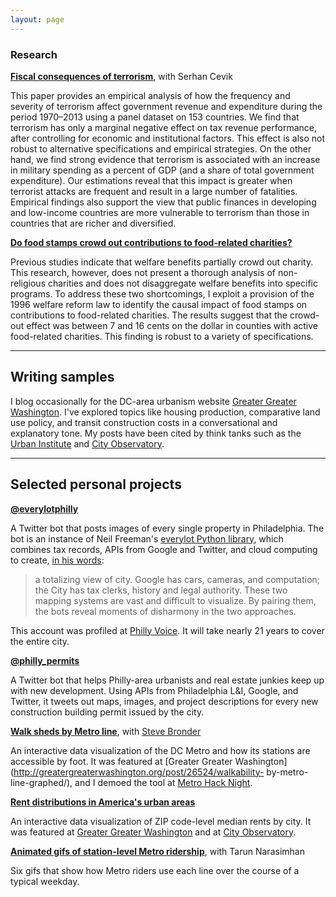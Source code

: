 ```yaml
---
layout: page 
---
```

### Research

**[Fiscal consequences of
terrorism](https://www.imf.org/external/pubs/ft/wp/2015/wp15225.pdf)**,
with Serhan Cevik

This paper provides an empirical analysis of how the frequency and
severity of terrorism affect government revenue and expenditure during
the period 1970–2013 using a panel dataset on 153 countries. We find
that terrorism has only a marginal negative effect on tax revenue
performance, after controlling for economic and institutional factors.
This effect is also not robust to alternative specifications and
empirical strategies. On the other hand, we find strong evidence that
terrorism is associated with an increase in military spending as a
percent of GDP (and a share of total government expenditure). Our
estimations reveal that this impact is greater when terrorist attacks
are frequent and result in a large number of fatalities. Empirical
findings also support the view that public finances in developing and
low-income countries are more vulnerable to terrorism than those in
countries that are richer and diversified.

**[Do food stamps crowd out contributions to food-related charities?](http://www.antolin-davies.com/theses/ricco.pdf)**

Previous studies indicate that welfare benefits partially crowd out charity. This research,
however, does not present a thorough analysis of non-religious charities and does not
disaggregate welfare benefits into specific programs. To address these two shortcomings, I
exploit a provision of the 1996 welfare reform law to identify the causal impact of food stamps on contributions to food-related charities. The results suggest that the crowd-out effect
was between 7 and 16 cents on the dollar in counties with active food-related charities. This
finding is robust to a variety of specifications. 

---

## Writing samples

I blog occasionally for the DC-area urbanism website [Greater Greater Washington](https://ggwash.org/contributors/jricco). I've explored topics like housing production, comparative land use policy, and transit construction costs in a conversational and explanatory tone. My posts have been cited by think tanks such as the [Urban Institute](http://www.urban.org/sites/default/files/publication/83656/2000907-strategies-for-increasing-housing-supply-in-high-cost-cities-dc-case-study_1.pdf) and [City Observatory](http://cityobservatory.org/you-need-more-than-one-number-to-understand-housing-affordability/). 

---

## Selected personal projects

**[@everylotphilly](https://twitter.com/everylotphilly)**

A Twitter bot that posts images of every single property in Philadelphia. The bot is an instance of Neil Freeman's [everylot Python library](https://github.com/fitnr/everylotbot), which combines tax records, APIs from Google and Twitter, and cloud computing to create, [in his words](http://fakeisthenewreal.org/everylot/): 

>a totalizing view of city. Google has cars, cameras, and computation; the City has tax clerks, history and legal authority. These two mapping systems are vast and difficult to visualize. By pairing them, the bots reveal moments of disharmony in the two approaches. 

This account was profiled at [Philly Voice](http://www.phillyvoice.com/twitter-account-perfect-philly-property-nerds/). It will take nearly 21 years to cover the entire city. 

**[@philly_permits](https://twitter.com/philly_permits)**

A Twitter bot that helps Philly-area urbanists and real estate junkies keep up with new development. Using APIs from Philadelphia L&I, Google, and Twitter, it tweets out maps, images, and project descriptions for every new construction building permit issued by the city. 

**[Walk sheds by Metro
line](https://johnricco.shinyapps.io/metro_walksheds/)**, with [Steve
Bronder](http://www.stevebronder.com/read-me/)

An interactive data visualization of the DC Metro and how its stations
are accessible by foot. It was featured at [Greater Greater
Washington](http://greatergreaterwashington.org/post/26524/walkability-
by-metro-line-graphed/), and I demoed the tool at [Metro Hack
Night](https://www.washingtonpost.com/local/trafficandcommuting/transportation-techies-find-new-ways-to-make-metro-driving-easier/2015/10/24/07841846-67ae-11e5-8325-a42b5a459b1e_story.html). 

**[Rent distributions in America's urban areas](https://johnricco.shinyapps.io/cdfs/)**

An interactive data visualization of ZIP code-level median rents by city. It was featured at [Greater Greater Washington](http://greatergreaterwashington.org/post/28904/not-all-the-housing-in-a-region-costs-the-same-despite-what-headlines-imply/) and at [City Observatory](http://cityobservatory.org/you-need-more-than-one-number-to-understand-housing-affordability/). 

**[Animated gifs of station-level Metro ridership](http://greatergreaterwashington.org/post/30414/on-most-days-this-many-people-use-your-metro-station/)**, with Tarun Narasimhan

Six gifs that show how Metro riders use each line over the course of a typical weekday.



